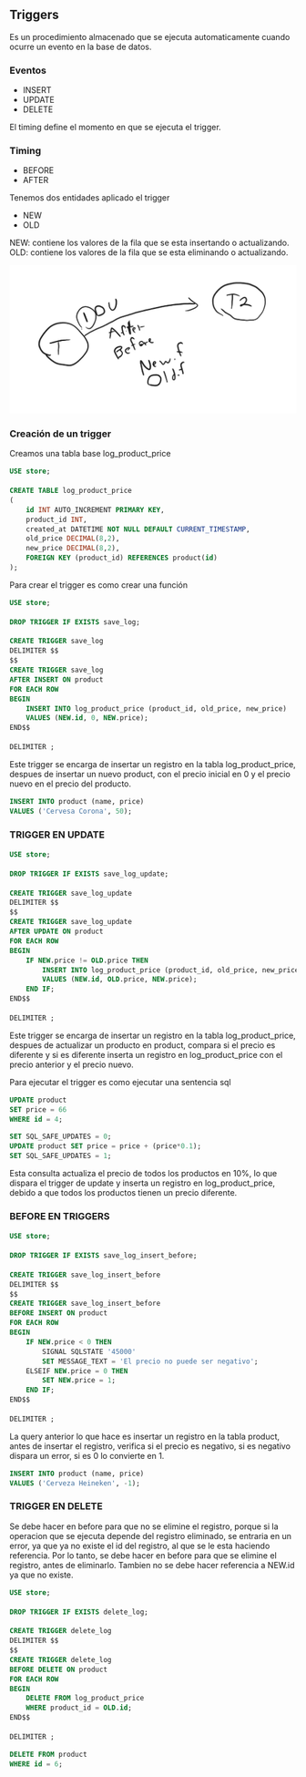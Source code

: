 ## Triggers

Es un procedimiento almacenado que se ejecuta automaticamente cuando ocurre un evento en la base de datos.

### Eventos

- INSERT
- UPDATE
- DELETE

El timing define el momento en que se ejecuta el trigger.

### Timing

- BEFORE
- AFTER

Tenemos dos entidades aplicado el trigger

- NEW
- OLD

NEW: contiene los valores de la fila que se esta insertando o actualizando.
OLD: contiene los valores de la fila que se esta eliminando o actualizando.

![alt text](image.png)

### Creación de un trigger

Creamos una tabla base log_product_price

```sql
USE store;

CREATE TABLE log_product_price
(
    id INT AUTO_INCREMENT PRIMARY KEY,
    product_id INT,
    created_at DATETIME NOT NULL DEFAULT CURRENT_TIMESTAMP,
    old_price DECIMAL(8,2),
    new_price DECIMAL(8,2),
    FOREIGN KEY (product_id) REFERENCES product(id)
);
```

Para crear el trigger es como crear una función

```sql
USE store;

DROP TRIGGER IF EXISTS save_log;

CREATE TRIGGER save_log
DELIMITER $$
$$
CREATE TRIGGER save_log
AFTER INSERT ON product
FOR EACH ROW
BEGIN
    INSERT INTO log_product_price (product_id, old_price, new_price)
    VALUES (NEW.id, 0, NEW.price);
END$$

DELIMITER ;
```

Este trigger se encarga de insertar un registro en la tabla log_product_price, despues de insertar un nuevo product, con el precio inicial en 0 y el precio nuevo en el precio del producto.

```sql
INSERT INTO product (name, price)
VALUES ('Cervesa Corona', 50);
```

### TRIGGER EN UPDATE

```sql
USE store;

DROP TRIGGER IF EXISTS save_log_update;

CREATE TRIGGER save_log_update
DELIMITER $$
$$
CREATE TRIGGER save_log_update
AFTER UPDATE ON product
FOR EACH ROW
BEGIN
    IF NEW.price != OLD.price THEN
        INSERT INTO log_product_price (product_id, old_price, new_price)
        VALUES (NEW.id, OLD.price, NEW.price);
    END IF;
END$$

DELIMITER ;
```

Este trigger se encarga de insertar un registro en la tabla log_product_price, despues de actualizar un producto en product, compara si el precio es diferente y si es diferente inserta un registro en log_product_price con el precio anterior y el precio nuevo.

Para ejecutar el trigger es como ejecutar una sentencia sql

```sql
UPDATE product
SET price = 66
WHERE id = 4;
```

```sql
SET SQL_SAFE_UPDATES = 0;
UPDATE product SET price = price + (price*0.1);
SET SQL_SAFE_UPDATES = 1;
```

Esta consulta actualiza el precio de todos los productos en 10%, lo que dispara el trigger de update y inserta un registro en log_product_price, debido a que todos los productos tienen un precio diferente.

### BEFORE EN TRIGGERS

```sql
USE store;

DROP TRIGGER IF EXISTS save_log_insert_before;

CREATE TRIGGER save_log_insert_before
DELIMITER $$
$$
CREATE TRIGGER save_log_insert_before
BEFORE INSERT ON product
FOR EACH ROW
BEGIN
    IF NEW.price < 0 THEN
        SIGNAL SQLSTATE '45000'
        SET MESSAGE_TEXT = 'El precio no puede ser negativo';
    ELSEIF NEW.price = 0 THEN
        SET NEW.price = 1;
    END IF;
END$$

DELIMITER ;
```

La query anterior lo que hace es insertar un registro en la tabla product, antes de insertar el registro, verifica si el precio es negativo, si es negativo dispara un error, si es 0 lo convierte en 1.

```sql
INSERT INTO product (name, price)
VALUES ('Cerveza Heineken', -1);
```

### TRIGGER EN DELETE

Se debe hacer en before para que no se elimine el registro, porque si la operacion que se ejecuta depende del registro eliminado, se entraria en un error, ya que ya no existe el id del registro, al que se le esta haciendo referencia. Por lo tanto, se debe hacer en before para que se elimine el registro, antes de eliminarlo. Tambien no se debe hacer referencia a NEW.id ya que no existe.

```sql
USE store;

DROP TRIGGER IF EXISTS delete_log;

CREATE TRIGGER delete_log
DELIMITER $$
$$
CREATE TRIGGER delete_log
BEFORE DELETE ON product
FOR EACH ROW
BEGIN
    DELETE FROM log_product_price
    WHERE product_id = OLD.id;
END$$

DELIMITER ;
```

```sql
DELETE FROM product
WHERE id = 6;
```
